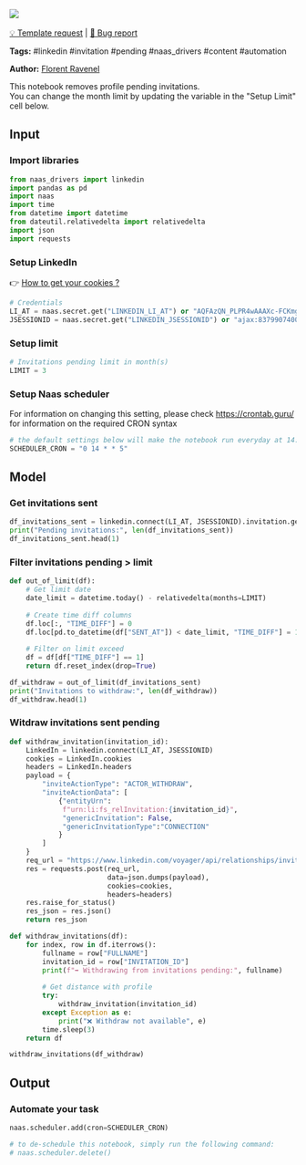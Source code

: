 <a href="https://app.naas.ai/user-redirect/naas/downloader?url=https://raw.githubusercontent.com/jupyter-naas/awesome-notebooks/master/LinkedIn/LinkedIn_Withdraw_pending_profile_invitations.ipynb" target="_parent"><img src="https://naasai-public.s3.eu-west-3.amazonaws.com/open_in_naas.svg"/></a><br><br><a href="https://github.com/jupyter-naas/awesome-notebooks/issues/new?assignees=&labels=&template=template-request.md&title=Tool+-+Action+of+the+notebook+">💡 Template request</a> | <a href="https://github.com/jupyter-naas/awesome-notebooks/issues/new?assignees=&labels=&template=bug_report.md&title=">🚨 Bug report</a>

**Tags:** #linkedin #invitation #pending #naas_drivers #content #automation

**Author:** [Florent Ravenel](https://www.linkedin.com/in/florent-ravenel/)

This notebook removes profile pending invitations.<br>
You can change the month limit by updating the variable in the "Setup Limit" cell below.

## Input

### Import libraries


```python
from naas_drivers import linkedin
import pandas as pd
import naas
import time
from datetime import datetime
from dateutil.relativedelta import relativedelta
import json
import requests
```

### Setup LinkedIn
👉 <a href='https://www.notion.so/LinkedIn-driver-Get-your-cookies-d20a8e7e508e42af8a5b52e33f3dba75'>How to get your cookies ?</a>


```python
# Credentials
LI_AT = naas.secret.get("LINKEDIN_LI_AT") or "AQFAzQN_PLPR4wAAAXc-FCKmgiMit5FLdY1af3-2AAXc-FCKmgiMit5FLdY1AAXc-FCKmgiMit5FLdY1"
JSESSIONID = naas.secret.get("LINKEDIN_JSESSIONID") or "ajax:8379907400220XXXXX"
```

### Setup limit


```python
# Invitations pending limit in month(s)
LIMIT = 3
```

### Setup Naas scheduler
For information on changing this setting, please check https://crontab.guru/ for information on the required CRON syntax 


```python
# the default settings below will make the notebook run everyday at 14:00 on Friday
SCHEDULER_CRON = "0 14 * * 5"
```

## Model

### Get invitations sent


```python
df_invitations_sent = linkedin.connect(LI_AT, JSESSIONID).invitation.get_sent()
print("Pending invitations:", len(df_invitations_sent))
df_invitations_sent.head(1)
```

### Filter invitations pending > limit


```python
def out_of_limit(df):
    # Get limit date
    date_limit = datetime.today() - relativedelta(months=LIMIT)
    
    # Create time diff columns
    df.loc[:, "TIME_DIFF"] = 0
    df.loc[pd.to_datetime(df["SENT_AT"]) < date_limit, "TIME_DIFF"] = 1
    
    # Filter on limit exceed
    df = df[df["TIME_DIFF"] == 1]
    return df.reset_index(drop=True)

df_withdraw = out_of_limit(df_invitations_sent)
print("Invitations to withdraw:", len(df_withdraw))
df_withdraw.head(1)
```

### Witdraw invitations sent pending


```python
def withdraw_invitation(invitation_id):
    LinkedIn = linkedin.connect(LI_AT, JSESSIONID)
    cookies = LinkedIn.cookies
    headers = LinkedIn.headers
    payload = {
        "inviteActionType": "ACTOR_WITHDRAW",
        "inviteActionData": [
            {"entityUrn":
             f"urn:li:fs_relInvitation:{invitation_id}",
             "genericInvitation": False,
             "genericInvitationType":"CONNECTION"
            }
        ]
    }
    req_url = "https://www.linkedin.com/voyager/api/relationships/invitations?action=closeInvitations"
    res = requests.post(req_url,
                        data=json.dumps(payload),
                        cookies=cookies,
                        headers=headers)
    res.raise_for_status()
    res_json = res.json()
    return res_json

def withdraw_invitations(df):
    for index, row in df.iterrows():
        fullname = row["FULLNAME"]
        invitation_id = row["INVITATION_ID"]
        print(f"➡️ Withdrawing from invitations pending:", fullname)
        
        # Get distance with profile
        try:
            withdraw_invitation(invitation_id)
        except Exception as e:
            print("❌ Withdraw not available", e)
        time.sleep(3)
    return df

withdraw_invitations(df_withdraw)
```

## Output

### Automate your task


```python
naas.scheduler.add(cron=SCHEDULER_CRON)

# to de-schedule this notebook, simply run the following command: 
# naas.scheduler.delete()
```
